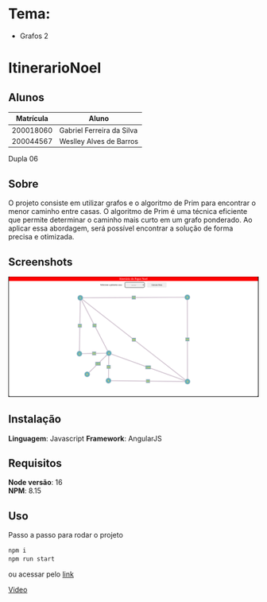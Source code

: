 # Tema:

- Grafos 2

# ItinerarioNoel

## Alunos

| Matrícula | Aluno                     |
| ---------- | ------------------------- |
| 200018060  | Gabriel Ferreira da Silva |
| 200044567  | Weslley Alves de Barros   |

Dupla 06

## Sobre

O projeto consiste em utilizar grafos e o algoritmo de Prim para encontrar o menor caminho entre casas. O algoritmo de Prim é uma técnica eficiente que permite determinar o caminho mais curto em um grafo ponderado. Ao aplicar essa abordagem, será possível encontrar a solução de forma precisa e otimizada.

## Screenshots

<img src="assets/palg.png" alt="Imagem do site" />

## Instalação

**Linguagem**: Javascript
**Framework**: AngularJS

## Requisitos

**Node versão**: 16<br>
**NPM**: 8.15
  
## Uso

Passo a passo para rodar o projeto

```bash
npm i
npm run start
```

ou acessar pelo [link](https://projeto-de-algoritmos.github.io/Grafos2-ItinerarioNoel/)

[Video](https://youtu.be/6oYXeu8gWbI) 

